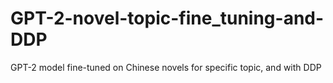 # GPT-2-novel-topic-fine_tuning-and-DDP
GPT-2 model fine-tuned on Chinese novels for specific topic, and with DDP 

